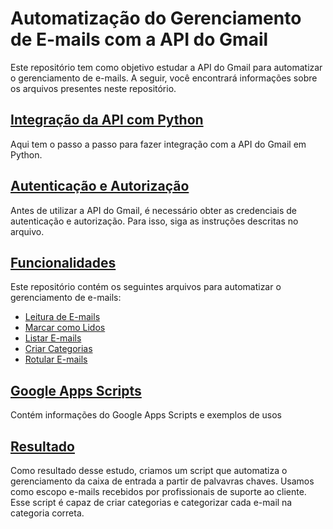 # Automatização do Gerenciamento de E-mails com a API do Gmail

Este repositório tem como objetivo estudar a API do Gmail para automatizar o gerenciamento de e-mails. A seguir, você encontrará informações sobre os arquivos presentes neste repositório.

## [Integração da API com Python](https://github.com/bbrunabrito/EmailClassifier/tree/main/Integra%C3%A7%C3%A3o%20com%20Python)

Aqui tem o passo a passo para fazer integração com a API do Gmail em Python.

## [Autenticação e Autorização](https://github.com/bbrunabrito/EmailClassifier/tree/main/Autentica%C3%A7%C3%A3o)
Antes de utilizar a API do Gmail, é necessário obter as credenciais de autenticação e autorização. Para isso, siga as instruções descritas no arquivo.

## [Funcionalidades](https://github.com/bbrunabrito/EmailClassifier/tree/main/Funcionalidades)
Este repositório contém os seguintes arquivos para automatizar o gerenciamento de e-mails:
* [Leitura de E-mails](https://github.com/bbrunabrito/EmailClassifier/blob/main/Autentica%C3%A7%C3%A3o/le_email.py)
* [Marcar como Lidos](https://github.com/bbrunabrito/EmailClassifier/tree/main/Funcionalidades/Marcar%20como%20Lidos)
* [Listar E-mails](https://github.com/bbrunabrito/EmailClassifier/tree/main/Funcionalidades/Listar%20E-mails)
* [Criar Categorias](https://github.com/bbrunabrito/EmailClassifier/tree/main/Funcionalidades/Cria%C3%A7%C3%A3o%20de%20Categorias)
* [Rotular E-mails](https://github.com/bbrunabrito/EmailClassifier/tree/main/Funcionalidades/Rotular%20E-mails)

## [Google Apps Scripts](https://github.com/bbrunabrito/EmailClassifier/tree/main/Google%20App%20Script)
Contém informações do Google Apps Scripts e exemplos de usos

## [Resultado](https://github.com/bbrunabrito/EmailClassifier/tree/main/Build)
Como resultado desse estudo, criamos um script que automatiza o gerenciamento da caixa de entrada a partir de palvavras chaves.
Usamos como escopo e-mails recebidos por profissionais de suporte ao cliente.
Esse script é capaz de criar categorias e categorizar cada e-mail na categoria correta.

